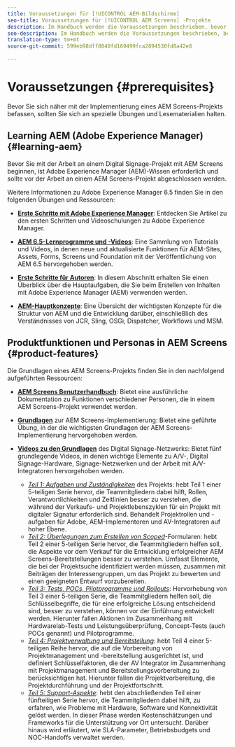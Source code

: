 ```yaml
---
title: Voraussetzungen für [!UICONTROL AEM-Bildschirme]
seo-title: Voraussetzungen für [!UICONTROL AEM Screens] -Projekte
description: Im Handbuch werden die Voraussetzungen beschrieben, bevor Sie ein AEM Screens-Projekt starten.
seo-description: Im Handbuch werden die Voraussetzungen beschrieben, bevor Sie ein AEM Screens-Projekt starten.
translation-type: tm+mt
source-git-commit: 599eb98dff8040fd169499fca2894530fd8a42e8

---
```



# Voraussetzungen {#prerequisites}

Bevor Sie sich näher mit der Implementierung eines AEM Screens-Projekts befassen, sollten Sie sich an spezielle Übungen und Lesematerialien halten.

## Learning AEM (Adobe Experience Manager) {#learning-aem}

Bevor Sie mit der Arbeit an einem Digital Signage-Projekt mit AEM Screens beginnen, ist Adobe Experience Manager (AEM)-Wissen erforderlich und sollte vor der Arbeit an einem AEM Screens-Projekt abgeschlossen werden.

Weitere Informationen zu Adobe Experience Manager 6.5 finden Sie in den folgenden Übungen und Ressourcen:

* **[Erste Schritte mit Adobe Experience Manager](https://helpx.adobe.com/experience-manager/get-started.html)**: Entdecken Sie Artikel zu den ersten Schritten und Videoschulungen zu Adobe Experience Manager.

* **[AEM 6.5-Lernprogramme und -Videos](https://helpx.adobe.com/experience-manager/kt/index/aem-6-5-videos.html)**: Eine Sammlung von Tutorials und Videos, in denen neue und aktualisierte Funktionen für AEM-Sites, Assets, Forms, Screens und Foundation mit der Veröffentlichung von AEM 6.5 hervorgehoben werden.

* **[Erste Schritte für Autoren](https://helpx.adobe.com/experience-manager/6-5/sites/authoring/using/first-steps.html)**: In diesem Abschnitt erhalten Sie einen Überblick über die Hauptaufgaben, die Sie beim Erstellen von Inhalten mit Adobe Experience Manager (AEM) verwenden werden.

* **[AEM-Hauptkonzepte](https://helpx.adobe.com/experience-manager/6-5/sites/developing/using/the-basics.html)**: Eine Übersicht der wichtigsten Konzepte für die Struktur von AEM und die Entwicklung darüber, einschließlich des Verständnisses von JCR, Sling, OSGi, Dispatcher, Workflows und MSM.

## Produktfunktionen und Personas in AEM Screens {#product-features}

Die Grundlagen eines AEM Screens-Projekts finden Sie in den nachfolgend aufgeführten Ressourcen:

* **[AEM Screens Benutzerhandbuch](https://helpx.adobe.com/experience-manager/6-5/screens/user-guide.html)**: Bietet eine ausführliche Dokumentation zu Funktionen verschiedener Personen, die in einem AEM Screens-Projekt verwendet werden.

* **[Grundlagen](https://experienceleague.adobe.com/?launch=AEM-7a#recommended/solutions/experience-manager)** zur AEM Screens-Implementierung: Bietet eine geführte Übung, in der die wichtigsten Grundlagen der AEM Screens-Implementierung hervorgehoben werden.

* **[Videos zu den Grundlagen](https://helpx.adobe.com/experience-manager/6-5/screens/user-guide.html?topic=/experience-manager/6-5/screens/morehelp/digital-signage-networks-basics.ug.js)** des Digital Signage-Netzwerks: Bietet fünf grundlegende Videos, in denen wichtige Elemente zu A/V-, Digital Signage-Hardware, Signage-Netzwerken und der Arbeit mit A/V-Integratoren hervorgehoben werden.
   * *[Teil 1: Aufgaben und Zuständigkeiten](https://helpx.adobe.com/experience-manager/6-5/screens/using/project-roles-responsibilities.html)* des Projekts: hebt Teil 1 einer 5-teiligen Serie hervor, die Teammitgliedern dabei hilft, Rollen, Verantwortlichkeiten und Zeitlinien besser zu verstehen, die während der Verkaufs- und Projektlebenszyklen für ein Projekt mit digitaler Signatur erforderlich sind. Behandelt Projektrollen und -aufgaben für Adobe, AEM-Implementoren und AV-Integratoren auf hoher Ebene.
   * *[Teil 2: Überlegungen zum Erstellen von Scoped](https://helpx.adobe.com/experience-manager/6-5/screens/using/project-considerations.html)*-Formularen: hebt Teil 2 einer 5-teiligen Serie hervor, die Teammitgliedern helfen soll, die Aspekte vor dem Verkauf für die Entwicklung erfolgreicher AEM Screens-Bereitstellungen besser zu verstehen. Umfasst Elemente, die bei der Projektsuche identifiziert werden müssen, zusammen mit Beiträgen der Interessengruppen, um das Projekt zu bewerten und einen geeigneten Entwurf vorzubereiten.
   * *[Teil 3: Tests, POCs, Pilotprogramme und Rollouts](https://helpx.adobe.com/experience-manager/6-5/screens/using/testing-pocs-pilots-rollouts.html)*: Hervorhebung von Teil 3 einer 5-teiligen Serie, die Teammitgliedern helfen soll, die Schlüsselbegriffe, die für eine erfolgreiche Lösung entscheidend sind, besser zu verstehen, können vor der Einführung entwickelt werden. Hierunter fallen Aktionen im Zusammenhang mit Hardwarelab-Tests und Leistungsüberprüfung, Concept-Tests (auch POCs genannt) und Pilotprogramme.
   * *[Teil 4: Projektverwaltung und Bereitstellung](https://helpx.adobe.com/experience-manager/6-5/screens/using/project-management-and-deployment.html)*: hebt Teil 4 einer 5-teiligen Reihe hervor, die auf die Vorbereitung von Projektmanagement und -bereitstellung ausgerichtet ist, und definiert Schlüsselfaktoren, die der AV Integrator im Zusammenhang mit Projektmanagement und Bereitstellungsvorbereitung zu berücksichtigen hat. Hierunter fallen die Projektvorbereitung, die Projektdurchführung und der Projektfortschritt.
   * *[Teil 5: Support-Aspekte](https://helpx.adobe.com/experience-manager/6-5/screens/using/support-considerations.html)*: hebt den abschließenden Teil einer fünfteiligen Serie hervor, die Teammitgliedern dabei hilft, zu erfahren, wie Probleme mit Hardware, Software und Konnektivität gelöst werden. In dieser Phase werden Kostenschätzungen und Frameworks für die Unterstützung vor Ort untersucht. Darüber hinaus wird erläutert, wie SLA-Parameter, Betriebsbudgets und NOC-Handoffs verwaltet werden.
